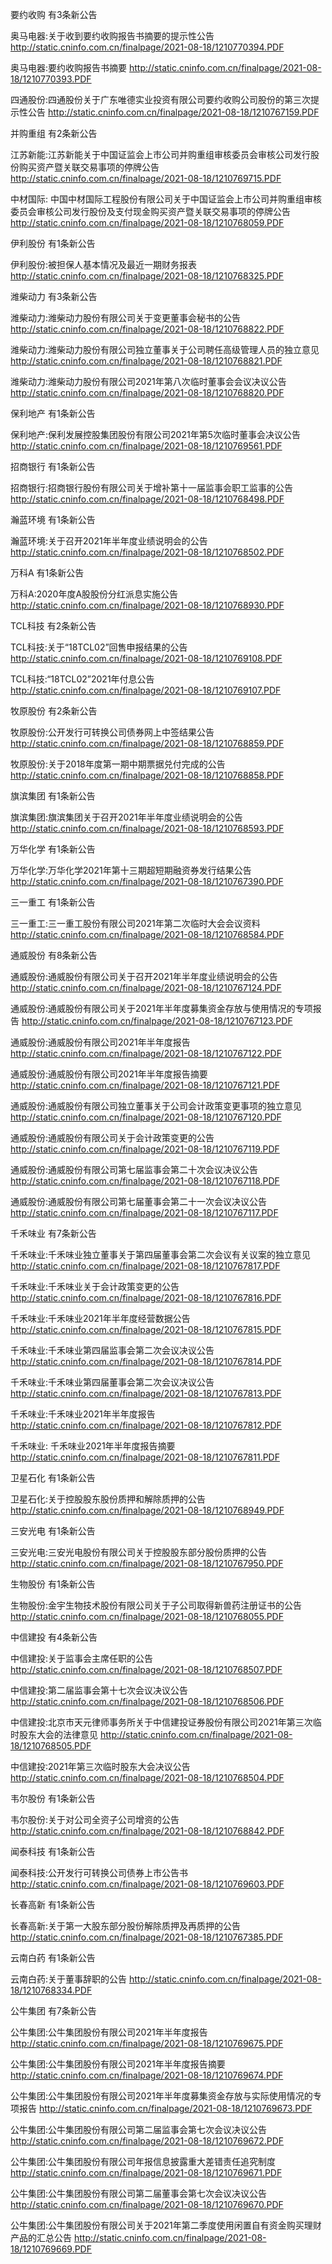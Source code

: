 要约收购 有3条新公告 

奥马电器:关于收到要约收购报告书摘要的提示性公告 http://static.cninfo.com.cn/finalpage/2021-08-18/1210770394.PDF 

奥马电器:要约收购报告书摘要 http://static.cninfo.com.cn/finalpage/2021-08-18/1210770393.PDF 

四通股份:四通股份关于广东唯德实业投资有限公司要约收购公司股份的第三次提示性公告 http://static.cninfo.com.cn/finalpage/2021-08-18/1210767159.PDF 

并购重组 有2条新公告 

江苏新能:江苏新能关于中国证监会上市公司并购重组审核委员会审核公司发行股份购买资产暨关联交易事项的停牌公告 http://static.cninfo.com.cn/finalpage/2021-08-18/1210769715.PDF 

中材国际: 中国中材国际工程股份有限公司关于中国证监会上市公司并购重组审核委员会审核公司发行股份及支付现金购买资产暨关联交易事项的停牌公告 http://static.cninfo.com.cn/finalpage/2021-08-18/1210768059.PDF 

伊利股份 有1条新公告 

伊利股份:被担保人基本情况及最近一期财务报表 http://static.cninfo.com.cn/finalpage/2021-08-18/1210768325.PDF 

潍柴动力 有3条新公告 

潍柴动力:潍柴动力股份有限公司关于变更董事会秘书的公告 http://static.cninfo.com.cn/finalpage/2021-08-18/1210768822.PDF 

潍柴动力:潍柴动力股份有限公司独立董事关于公司聘任高级管理人员的独立意见 http://static.cninfo.com.cn/finalpage/2021-08-18/1210768821.PDF 

潍柴动力:潍柴动力股份有限公司2021年第八次临时董事会会议决议公告 http://static.cninfo.com.cn/finalpage/2021-08-18/1210768820.PDF 

保利地产 有1条新公告 

保利地产:保利发展控股集团股份有限公司2021年第5次临时董事会决议公告 http://static.cninfo.com.cn/finalpage/2021-08-18/1210769561.PDF 

招商银行 有1条新公告 

招商银行:招商银行股份有限公司关于增补第十一届监事会职工监事的公告 http://static.cninfo.com.cn/finalpage/2021-08-18/1210768498.PDF 

瀚蓝环境 有1条新公告 

瀚蓝环境:关于召开2021年半年度业绩说明会的公告 http://static.cninfo.com.cn/finalpage/2021-08-18/1210768502.PDF 

万科A 有1条新公告 

万科A:2020年度A股股份分红派息实施公告 http://static.cninfo.com.cn/finalpage/2021-08-18/1210768930.PDF 

TCL科技 有2条新公告 

TCL科技:关于“18TCL02”回售申报结果的公告 http://static.cninfo.com.cn/finalpage/2021-08-18/1210769108.PDF 

TCL科技:“18TCL02”2021年付息公告 http://static.cninfo.com.cn/finalpage/2021-08-18/1210769107.PDF 

牧原股份 有2条新公告 

牧原股份:公开发行可转换公司债券网上中签结果公告 http://static.cninfo.com.cn/finalpage/2021-08-18/1210768859.PDF 

牧原股份:关于2018年度第一期中期票据兑付完成的公告 http://static.cninfo.com.cn/finalpage/2021-08-18/1210768858.PDF 

旗滨集团 有1条新公告 

旗滨集团:旗滨集团关于召开2021年半年度业绩说明会的公告 http://static.cninfo.com.cn/finalpage/2021-08-18/1210768593.PDF 

万华化学 有1条新公告 

万华化学:万华化学2021年第十三期超短期融资券发行结果公告 http://static.cninfo.com.cn/finalpage/2021-08-18/1210767390.PDF 

三一重工 有1条新公告 

三一重工:三一重工股份有限公司2021年第二次临时大会会议资料 http://static.cninfo.com.cn/finalpage/2021-08-18/1210768584.PDF 

通威股份 有8条新公告 

通威股份:通威股份有限公司关于召开2021年半年度业绩说明会的公告 http://static.cninfo.com.cn/finalpage/2021-08-18/1210767124.PDF 

通威股份:通威股份有限公司关于2021年半年度募集资金存放与使用情况的专项报告 http://static.cninfo.com.cn/finalpage/2021-08-18/1210767123.PDF 

通威股份:通威股份有限公司2021年半年度报告 http://static.cninfo.com.cn/finalpage/2021-08-18/1210767122.PDF 

通威股份:通威股份有限公司2021年半年度报告摘要 http://static.cninfo.com.cn/finalpage/2021-08-18/1210767121.PDF 

通威股份:通威股份有限公司独立董事关于公司会计政策变更事项的独立意见 http://static.cninfo.com.cn/finalpage/2021-08-18/1210767120.PDF 

通威股份:通威股份有限公司关于会计政策变更的公告 http://static.cninfo.com.cn/finalpage/2021-08-18/1210767119.PDF 

通威股份:通威股份有限公司第七届监事会第二十次会议决议公告 http://static.cninfo.com.cn/finalpage/2021-08-18/1210767118.PDF 

通威股份:通威股份有限公司第七届董事会第二十一次会议决议公告 http://static.cninfo.com.cn/finalpage/2021-08-18/1210767117.PDF 

千禾味业 有7条新公告 

千禾味业:千禾味业独立董事关于第四届董事会第二次会议有关议案的独立意见 http://static.cninfo.com.cn/finalpage/2021-08-18/1210767817.PDF 

千禾味业:千禾味业关于会计政策变更的公告 http://static.cninfo.com.cn/finalpage/2021-08-18/1210767816.PDF 

千禾味业:千禾味业2021年半年度经营数据公告 http://static.cninfo.com.cn/finalpage/2021-08-18/1210767815.PDF 

千禾味业:千禾味业第四届监事会第二次会议决议公告 http://static.cninfo.com.cn/finalpage/2021-08-18/1210767814.PDF 

千禾味业:千禾味业第四届董事会第二次会议决议公告 http://static.cninfo.com.cn/finalpage/2021-08-18/1210767813.PDF 

千禾味业:千禾味业2021年半年度报告 http://static.cninfo.com.cn/finalpage/2021-08-18/1210767812.PDF 

千禾味业: 千禾味业2021年半年度报告摘要 http://static.cninfo.com.cn/finalpage/2021-08-18/1210767811.PDF 

卫星石化 有1条新公告 

卫星石化:关于控股股东股份质押和解除质押的公告 http://static.cninfo.com.cn/finalpage/2021-08-18/1210768949.PDF 

三安光电 有1条新公告 

三安光电:三安光电股份有限公司关于控股股东部分股份质押的公告 http://static.cninfo.com.cn/finalpage/2021-08-18/1210767950.PDF 

生物股份 有1条新公告 

生物股份:金宇生物技术股份有限公司关于子公司取得新兽药注册证书的公告 http://static.cninfo.com.cn/finalpage/2021-08-18/1210768055.PDF 

中信建投 有4条新公告 

中信建投:关于监事会主席任职的公告 http://static.cninfo.com.cn/finalpage/2021-08-18/1210768507.PDF 

中信建投:第二届监事会第十七次会议决议公告 http://static.cninfo.com.cn/finalpage/2021-08-18/1210768506.PDF 

中信建投:北京市天元律师事务所关于中信建投证券股份有限公司2021年第三次临时股东大会的法律意见 http://static.cninfo.com.cn/finalpage/2021-08-18/1210768505.PDF 

中信建投:2021年第三次临时股东大会决议公告 http://static.cninfo.com.cn/finalpage/2021-08-18/1210768504.PDF 

韦尔股份 有1条新公告 

韦尔股份:关于对公司全资子公司增资的公告 http://static.cninfo.com.cn/finalpage/2021-08-18/1210768842.PDF 

闻泰科技 有1条新公告 

闻泰科技:公开发行可转换公司债券上市公告书 http://static.cninfo.com.cn/finalpage/2021-08-18/1210769603.PDF 

长春高新 有1条新公告 

长春高新:关于第一大股东部分股份解除质押及再质押的公告 http://static.cninfo.com.cn/finalpage/2021-08-18/1210767385.PDF 

云南白药 有1条新公告 

云南白药:关于董事辞职的公告 http://static.cninfo.com.cn/finalpage/2021-08-18/1210768334.PDF 

公牛集团 有7条新公告 

公牛集团:公牛集团股份有限公司2021年半年度报告 http://static.cninfo.com.cn/finalpage/2021-08-18/1210769675.PDF 

公牛集团:公牛集团股份有限公司2021年半年度报告摘要 http://static.cninfo.com.cn/finalpage/2021-08-18/1210769674.PDF 

公牛集团:公牛集团股份有限公司2021年半年度募集资金存放与实际使用情况的专项报告 http://static.cninfo.com.cn/finalpage/2021-08-18/1210769673.PDF 

公牛集团:公牛集团股份有限公司第二届监事会第七次会议决议公告 http://static.cninfo.com.cn/finalpage/2021-08-18/1210769672.PDF 

公牛集团:公牛集团股份有限公司年报信息披露重大差错责任追究制度 http://static.cninfo.com.cn/finalpage/2021-08-18/1210769671.PDF 

公牛集团:公牛集团股份有限公司第二届董事会第七次会议决议公告 http://static.cninfo.com.cn/finalpage/2021-08-18/1210769670.PDF 

公牛集团:公牛集团股份有限公司关于2021年第二季度使用闲置自有资金购买理财产品的汇总公告 http://static.cninfo.com.cn/finalpage/2021-08-18/1210769669.PDF 

